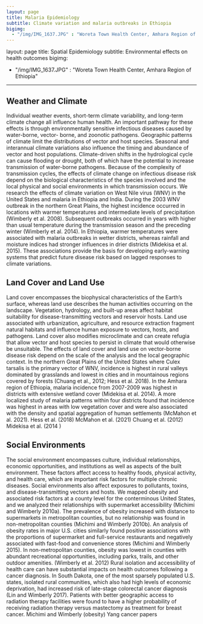 ```yaml
---
layout: page
title: Malaria Epidemiology
subtitle: Climate variation and malaria outbreaks in Ethiopia
bigimg: 
  - "/img/IMG_1637.JPG" : "Woreta Town Health Center, Amhara Region of Ethiopia"
---
```

layout: page
title: Spatial Epidemiology
subtitle: Environmental effects on health outcomes
bigimg: 
  - "/img/IMG_1637.JPG" : "Woreta Town Health Center, Amhara Region of Ethiopia"
---

## Weather and Climate
Individual weather events, short-term climate variability, and long-term climate change all influence human health. An important pathway for these effects is through environmentally sensitive infectious diseases caused by water-borne, vector- borne, and zoonotic pathogens. Geographic patterns of climate limit the distributions of vector and host species. Seasonal and interannual climate variations also influence the timing and abundance of vector and host populations. Climate-driven shifts in the hydrological cycle can cause flooding or drought, both of which have the potential to increase transmission of water-borne pathogens. Because of the complexity of transmission cycles, the effects of climate change on infectious disease risk depend on the biological characteristics of the species involved and the local physical and social environments in which transmission occurs.
We research the effects of climate variation on West Nile virus (WNV) in the United States and malaria in Ethiopia and India. During the 2003 WNV outbreak in the northern Great Plains, the highest incidence occurred in locations with warmer temperatures and intermediate levels of precipitation (Wimberly et al. 2008). Subsequent outbreaks occurred in years with higher than usual temperature during the transmission season and the preceding winter (Wimberly et al. 2014). In Ethiopia, warmer temperatures were associated with malaria outbreaks in wetter districts, whereas rainfall and moisture indices had stronger influences in drier districts (Midekisa et al. 2015). These associations provide the basis for developing early-warning systems that predict future disease risk based on lagged responses to climate variations.
## Land Cover and Land Use
Land cover encompasses the biophysical characteristics of the Earth’s surface, whereas land use describes the human activities occurring on the landscape. Vegetation, hydrology, and built-up areas affect habitat suitability for disease-transmitting vectors and reservoir hosts. Land use associated with urbanization, agriculture, and resource extraction fragment natural habitats and influence human exposure to vectors, hosts, and pathogens. Land cover also modifies microclimate and can create refugia that allow vector and host species to persist in climate that would otherwise be unsuitable. 
The effects of land cover and land use on vector-borne disease risk depend on the scale of the analysis and the local geographic context. In the northern Great Plains of the United States where Culex tarsalis is the primary vector of WNV, incidence is highest in rural valleys dominated by grasslands and lowest in cities and in mountainous regions covered by forests (Chuang et al., 2012; Hess et al. 2018). In the Amhara region of Ethiopia, malaria incidence from 2007-2009 was highest in districts with extensive wetland cover (Midekisa et al. 2014).  A more localized study of malaria patterns within four districts found that incidence was highest in areas with low vegetation cover and were also associated with the density and spatial aggregation of human settlements (McMahon et al. 2021).
Hess et al. (2018)
McMahon et al. (2021)
Chuang et al. (2012)
Midekisa et al. (2014 )
## Social Environments
The social environment encompasses culture, individual relationships, economic opportunities, and institutions as well as aspects of the built environment. These factors affect access to healthy foods, physical activity, and health care, which are important risk factors for multiple chronic diseases. Social environments also affect exposures to pollutants, toxins, and disease-transmitting vectors and hosts.
We mapped obesity and associated risk factors at a county level for the conterminous United States, and we analyzed their relationships with supermarket accessibility (Michimi and Wimberly 2010a). The prevalence of obesity increased with distance to supermarkets in metropolitan counties, but no relationship was found in non-metropolitan counties (Michimi and Wimberly 2010b). An analysis of obesity rates in major U.S. cities similarly found positive associations with the proportions of supermarket and full-service restaurants and negatively associated with fast-food and convenience stores (Michimi and Wimberly 2015). In non-metropolitan counties, obesity was lowest in counties with abundant recreational opportunities, including parks, trails, and other outdoor amenities.  (Wimberly et al. 2012)
Rural isolation and accessibility of health care can have substantial impacts on health outcomes following a cancer diagnosis. In South Dakota, one of the most sparsely populated U.S. states, isolated rural communities, which also had high levels of economic deprivation, had increased risk of late-stage colorectal cancer diagnosis (Lin and Wimberly 2017). Patients with better geographic access to radiation therapy facilities were found to have a higher probability of receiving radiation therapy versus mastectomy as treatment for breast cancer. 
Michimi and Wimberly (obesity)
Yang cancer papers
